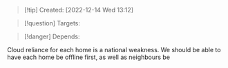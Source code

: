 
>[!tip] Created: [2022-12-14 Wed 13:12]

>[!question] Targets: 

>[!danger] Depends: 

Cloud reliance for each home is a national weakness.  We should be able to have each home be offline first, as well as neighbours be 